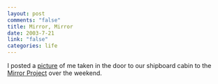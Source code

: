 ```yaml
--- 
layout: post
comments: "false"
title: Mirror, Mirror
date: 2003-7-21
link: "false"
categories: life
---
```

I posted a <a href="http://www.mirrorproject.com/mirror/recent/?id=17009" target="_blank">picture</a> of me taken in the door to our shipboard cabin to the <a href="http://www.mirrorproject.com/" target="_blank">Mirror Project</a> over the weekend.
